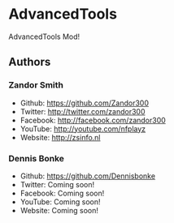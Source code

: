 <h1>AdvancedTools</h1>

AdvancedTools Mod!


<h2>Authors</h2>

<h3>Zandor Smith</h3>


- Github: https://github.com/Zandor300
- Twitter: http://twitter.com/zandor300
- Facebook: http://facebook.com/zandor300
- YouTube: http://youtube.com/nfplayz
- Website: http://zsinfo.nl

<h3>Dennis Bonke</H3>

- Github: https://github.com/Dennisbonke
- Twitter: Coming soon!
- Facebook: Coming soon!
- YouTube: Coming soon!
- Website: Coming soon!